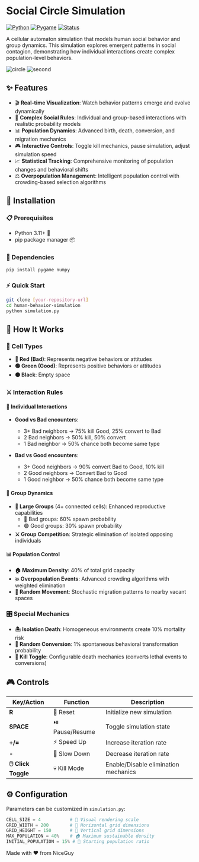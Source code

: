 # Social Circle Simulation

[![Python](https://img.shields.io/badge/Python-3.11+-blue.svg)](https://python.org)
[![Pygame](https://img.shields.io/badge/Pygame-2.0+-green.svg)](https://pygame.org)
[![Status](https://img.shields.io/badge/Status-Active-brightgreen.svg)]()

A  cellular automaton simulation that models human social behavior and group dynamics. This  simulation explores emergent patterns in social contagion, demonstrating how individual interactions create complex population-level behaviors.

![circle](https://github.com/user-attachments/assets/8d8fdd16-d8b0-46a7-b3de-b9b1f9baf30d)
![second](https://github.com/user-attachments/assets/45178d51-dfe1-4275-b3ac-7acaa9a97bed)


## ✨ Features

- 🎬 **Real-time Visualization**: Watch behavior patterns emerge and evolve dynamically
- 🧠 **Complex Social Rules**: Individual and group-based interactions with realistic probability models
- 📊 **Population Dynamics**: Advanced birth, death, conversion, and migration mechanics
- 🎮 **Interactive Controls**: Toggle kill mechanics, pause simulation, adjust simulation speed
- 📈 **Statistical Tracking**: Comprehensive monitoring of population changes and behavioral shifts
- ⚖️ **Overpopulation Management**: Intelligent population control with crowding-based selection algorithms

## 🚀 Installation

### 📋 Prerequisites
- Python 3.11+ 🐍
- pip package manager 📦

### 🔧 Dependencies
```bash
pip install pygame numpy
```

### ⚡ Quick Start
```bash
git clone [your-repository-url]
cd human-behavior-simulation
python simulation.py
```

## 🔬 How It Works

### 🎯 Cell Types
- **🔴 Red (Bad)**: Represents negative behaviors or attitudes
- **🟢 Green (Good)**: Represents positive behaviors or attitudes  
- **⚫ Black**: Empty space

### ⚔️ Interaction Rules

#### 👤 Individual Interactions
- **Good vs Bad encounters**:
  - 3+ Bad neighbors → 75% kill Good, 25% convert to Bad
  - 2 Bad neighbors → 50% kill, 50% convert
  - 1 Bad neighbor → 50% chance both become same type

- **Bad vs Good encounters**:
  - 3+ Good neighbors → 90% convert Bad to Good, 10% kill
  - 2 Good neighbors → Convert Bad to Good
  - 1 Good neighbor → 50% chance both become same type

#### 👥 Group Dynamics
- **🔢 Large Groups** (4+ connected cells): Enhanced reproductive capabilities
  - 🔴 Bad groups: 60% spawn probability
  - 🟢 Good groups: 30% spawn probability
- **⚔️ Group Competition**: Strategic elimination of isolated opposing individuals

#### 📊 Population Control
- **🏠 Maximum Density**: 40% of total grid capacity
- **💥 Overpopulation Events**: Advanced crowding algorithms with weighted elimination
- **🚶 Random Movement**: Stochastic migration patterns to nearby vacant spaces

### 🎛️ Special Mechanics
- **🏝️ Isolation Death**: Homogeneous environments create 10% mortality risk
- **🎲 Random Conversion**: 1% spontaneous behavioral transformation probability
- **🔄 Kill Toggle**: Configurable death mechanics (converts lethal events to conversions)

## 🎮 Controls

| Key/Action | Function | Description |
|------------|----------|-------------|
| **R** | 🔄 Reset | Initialize new simulation |
| **SPACE** | ⏯️ Pause/Resume | Toggle simulation state |
| **+/=** | ⚡ Speed Up | Increase iteration rate |
| **-** | 🐌 Slow Down | Decrease iteration rate |
| **🖱️ Click Toggle** | 💀 Kill Mode | Enable/Disable elimination mechanics |

## ⚙️ Configuration

Parameters can be customized in `simulation.py`:

```python
CELL_SIZE = 4           # 🎨 Visual rendering scale
GRID_WIDTH = 200        # 📏 Horizontal grid dimensions  
GRID_HEIGHT = 150       # 📐 Vertical grid dimensions
MAX_POPULATION = 40%    # 🏠 Maximum sustainable density
INITIAL_POPULATION = 15% # 🌱 Starting population ratio
```

Made with ❤️ from NiceGuy
